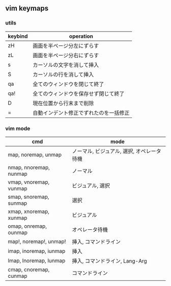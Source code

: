 ## vim keymaps

### utils

| keybind | operation                              |
| ------- | -------------------------------------- |
| zH      | 画面を半ページ分左にずらす             |
| zL      | 画面を半ページ分右にずらす             |
| s       | カーソルの文字を消して挿入             |
| S       | カーソルの行を消して挿入               |
| qa      | 全てのウィンドウを閉じて終了           |
| qa!     | 全てのウィンドウを保存せず閉じて終了   |
| D       | 現在位置から行末まで削除               |
| =       | 自動インデント修正でずれたのを一括修正 |

### vim mode

| cmd                    | mode                                       |
| ---------------------- | ------------------------------------------ |
| map, noremap, unmap    | ノーマル, ビジュアル, 選択, オペレータ待機 |
| nmap, nnoremap, nunmap | ノーマル                                   |
| vmap, vnoremap, vunmap | ビジュアル, 選択                           |
| smap, snoremap, sunmap | 選択                                       |
| xmap, xnoremap, xunmap | ビジュアル                                 |
| omap, onremap, ounmap  | オペレータ待機                             |
| map!, noremap!, unmap! | 挿入, コマンドライン                       |
| imap, inoremap, iunmap | 挿入                                       |
| lmap, lnoremap, lunmap | 挿入, コマンドライン, Lang-Arg             |
| cmap, cnoremap, cunmap | コマンドライン                             |
